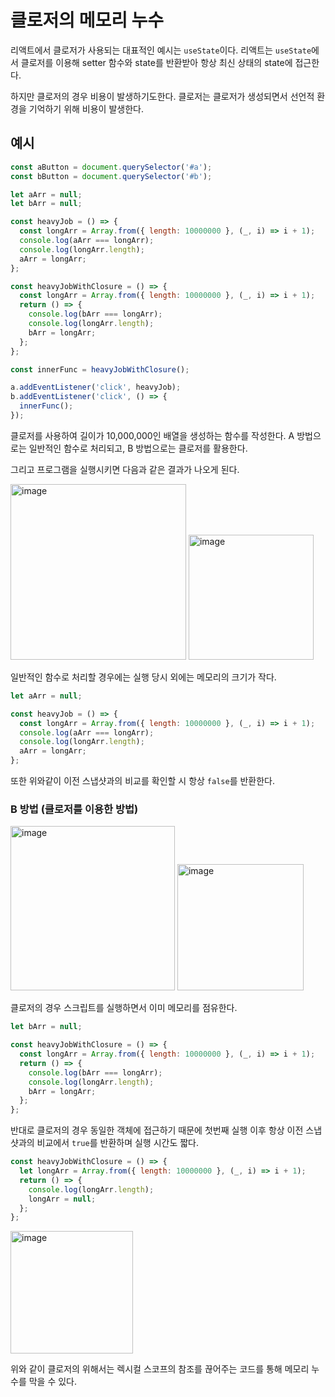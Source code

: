 # 클로저의 메모리 누수

리액트에서 클로저가 사용되는 대표적인 예시는 `useState`이다.
리액트는 `useState`에서 클로저를 이용해 setter 함수와 state를 반환받아 항상 최신 상태의 state에 접근한다.

하지만 클로저의 경우 비용이 발생하기도한다.
클로저는 클로저가 생성되면서 선언적 환경을 기억하기 위해 비용이 발생한다.

## 예시

```js
const aButton = document.querySelector('#a');
const bButton = document.querySelector('#b');

let aArr = null;
let bArr = null;

const heavyJob = () => {
  const longArr = Array.from({ length: 10000000 }, (_, i) => i + 1);
  console.log(aArr === longArr);
  console.log(longArr.length);
  aArr = longArr;
};

const heavyJobWithClosure = () => {
  const longArr = Array.from({ length: 10000000 }, (_, i) => i + 1);
  return () => {
    console.log(bArr === longArr);
    console.log(longArr.length);
    bArr = longArr;
  };
};

const innerFunc = heavyJobWithClosure();

a.addEventListener('click', heavyJob);
b.addEventListener('click', () => {
  innerFunc();
});
```

클로저를 사용하여 길이가 10,000,000인 배열을 생성하는 함수를 작성한다.
A 방법으로는 일반적인 함수로 처리되고, B 방법으로는 클로저를 활용한다.

그리고 프로그램을 실행시키면 다음과 같은 결과가 나오게 된다.

<img width="281" alt="image" src="https://github.com/cobocho/FE-Books/assets/99083803/a6b6254e-4fbe-46ea-961a-b6b728231216">

<img width="200" alt="image" src="https://github.com/cobocho/FE-Books/assets/99083803/bc6e7945-cf33-4e77-8a15-2320683e6fce">

일반적인 함수로 처리할 경우에는 실행 당시 외에는 메모리의 크기가 작다.

```js
let aArr = null;

const heavyJob = () => {
  const longArr = Array.from({ length: 10000000 }, (_, i) => i + 1);
  console.log(aArr === longArr);
  console.log(longArr.length);
  aArr = longArr;
};
```

또한 위와같이 이전 스냅샷과의 비교를 확인할 시 항상 `false`를 반환한다.

### B 방법 (클로저를 이용한 방법)

<img width="263" alt="image" src="https://github.com/cobocho/FE-Books/assets/99083803/b3a0345b-ce5f-41ce-9db9-43ee5b9ba0dc">

<img width="202" alt="image" src="https://github.com/cobocho/FE-Books/assets/99083803/46f70df0-c564-42a4-ab24-c31580c6b4c1">

클로저의 경우 스크립트를 실행하면서 이미 메모리를 점유한다.

```js
let bArr = null;

const heavyJobWithClosure = () => {
  const longArr = Array.from({ length: 10000000 }, (_, i) => i + 1);
  return () => {
    console.log(bArr === longArr);
    console.log(longArr.length);
    bArr = longArr;
  };
};
```

반대로 클로저의 경우 동일한 객체에 접근하기 때문에 첫번째 실행 이후 항상 이전 스냅샷과의 비교에서 `true`를 반환하며 실행 시간도 짧다.

```js
const heavyJobWithClosure = () => {
  let longArr = Array.from({ length: 10000000 }, (_, i) => i + 1);
  return () => {
    console.log(longArr.length);
    longArr = null;
  };
};
```

<img width="196" alt="image" src="https://github.com/cobocho/FE-Books/assets/99083803/10f718fe-22c3-4200-822e-ef8e442e6969">

위와 같이 클로저의 위해서는 렉시컬 스코프의 참조를 끊어주는 코드를 통해 메모리 누수를 막을 수 있다.
